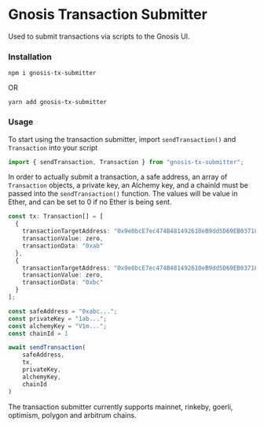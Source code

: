 # Gnosis Transaction Submitter

Used to submit transactions via scripts to the Gnosis UI.

### Installation

```npm i gnosis-tx-submitter```

OR 

```yarn add gnosis-tx-submitter```

### Usage

To start using the transaction submitter, import `sendTransaction()` and `Transaction` into your script

```typescript
import { sendTransaction, Transaction } from "gnosis-tx-submitter";
```

In order to actually submit a transaction, a safe address, an array of `Transaction` objects, a private key, an Alchemy key, and a chainId must be passed into the `sendTransaction()` function.  The values will be value in Ether, and can be set to 0 if no Ether is being sent.

```typescript
const tx: Transaction[] = [
  {
    transactionTargetAddress: "0x9e0bcE7ec474B481492610eB9dd5D69EB03718D5",
    transactionValue: zero,
    transactionData: "0xab"
  },
  {
    transactionTargetAddress: "0x9e0bcE7ec474B481492610eB9dd5D69EB03718D5",
    transactionValue: zero,
    transactionData: "0xbc"
  }
];

const safeAddress = "0xabc...";
const privateKey = "1ab...";
const alchemyKey = "V1m...";
const chainId = 1

await sendTransaction(
    safeAddress,
    tx,
    privateKey,
    alchemyKey,
    chainId
)
```

The transaction submitter currently supports mainnet, rinkeby, goerli, optimism, polygon and arbitrum chains.



